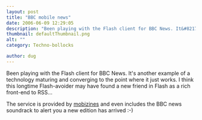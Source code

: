 ```yaml
---
layout: post
title: "BBC mobile news"
date: 2006-06-09 12:29:05
description: "Been playing with the Flash client for BBC News. It&#8217;s another example of a technology maturing and converging to the point where it just works. I think this longtime Flash-avoider may have found a new friend in Flash as a&#8230;"
thumbnail: defaultThumbnail.png
alt: ""
category: Techno-bollocks

author: dug
---
```


<p>Been playing with the Flash client for <span class="caps">BBC</span> News. It's another example of a technology maturing and converging to the point where it just works. I think this longtime Flash-avoider may have found a new friend in Flash as a rich front-end to <span class="caps">RSS...</span></p>

<p>The service is provided by <a href="http://www.mobizines.com/">mobizines</a> and even includes the <span class="caps">BBC </span>news soundrack to alert you a new edition has arrived :-)</p>
